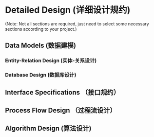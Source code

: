 # Detailed Design (详细设计规约)

(Note: Not all sections are required, just need to select some necessary sections according to your project.)

## Data Models (数据建模)

### Entity-Relation Design (实体-关系设计)

### Database Design (数据库设计)

## Interface Specifications （接口规约）

## Process Flow Design （过程流设计）

## Algorithm Design (算法设计)